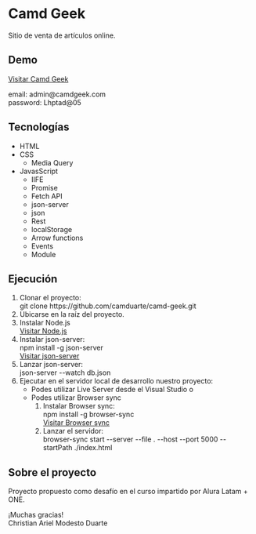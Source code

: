 # Camd Geek
<p>Sitio de venta de artículos online.</p>

## Demo
<a href="https://camduarte.github.io/camd-geek/" target="_blank">Visitar Camd Geek</a>
<p>
    email: admin@camdgeek.com<br>
    password: Lhptad@05
</p>

## Tecnologías
<ul>
    <li>HTML</li>
    <li>CSS
        <ul>
            <li>Media Query</li>
        </ul>
    </li>
    <li>JavasScript
        <ul>
            <li>IIFE</li>
            <li>Promise</li>
            <li>Fetch API</li>
            <li>json-server</li>
            <li>json</li>
            <li>Rest</li>
            <li>localStorage</li>
            <li>Arrow functions</li>
            <li>Events</li>
            <li>Module</li>
        </ul>
    </li>
</ul>

## Ejecución
<ol>
    <li>
        Clonar el proyecto:<br>
        git clone https://github.com/camduarte/camd-geek.git
    </li>
    <li>Ubicarse en la raíz del proyecto.</li>
    <li>Instalar Node.js<br>
        <a href="https://nodejs.org/es/" target="_blank">Visitar Node.js</a>
    </li>
    <li>Instalar json-server:<br>
        npm install -g json-server<br>
        <a href="https://www.npmjs.com/package/json-server" target="_blank">Visitar json-server</a>
    </li>
    <li>Lanzar json-server:<br>
        json-server --watch db.json
    </li>
    <li>Ejecutar en el servidor local de desarrollo nuestro proyecto:
        <ul>
            <li>Podes utilizar Live Server desde el Visual Studio o</li>
            <li>
                Podes utilizar Browser sync
                <ol>
                    <li>Instalar Browser sync:<br>
                        npm install -g browser-sync<br>
                        <a href="https://browsersync.io/" target="_blank">Visitar Browser sync</a>
                    </li>
                    <li>Lanzar el servidor:<br>
                        browser-sync start --server --file . --host --port 5000 --startPath ./index.html
                    </li>
                <ol>
            </li>
        </ul>
    </li>
</ol>

## Sobre el proyecto
<p>Proyecto propuesto como desafío en el curso impartido por Alura Latam + ONE.</p>

<p>¡Muchas gracias!<br>
Christian Ariel Modesto Duarte</p>
